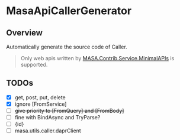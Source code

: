 # MasaApiCallerGenerator

## Overview

Automatically generate the source code of Caller.

> Only web apis written by [MASA.Contrib.Service.MinimalAPIs](https://github.com/masastack/MASA.Contrib) is supported.

## TODOs
- [x] get, post, put, delete
- [x] ignore \[FromService\]
- [ ] ~~give priority to \[FromQuery\] and \[FromBody\]~~
- [ ] fine with BindAsync and TryParse?
- [ ] {id}
- [ ] masa.utils.caller.daprClient
